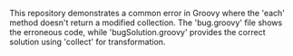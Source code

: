 This repository demonstrates a common error in Groovy where the 'each' method doesn't return a modified collection. The 'bug.groovy' file shows the erroneous code, while 'bugSolution.groovy' provides the correct solution using 'collect' for transformation.